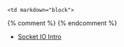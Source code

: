 	<td markdown="block">
{% comment %}
{% endcomment %}
* [Socket IO Intro](slides/24/socketio.html)
</td>
	<td markdown="block">
<!--
* Chapter 
* Chapter 
-->
</td>
	<td markdown="block">
</td>

